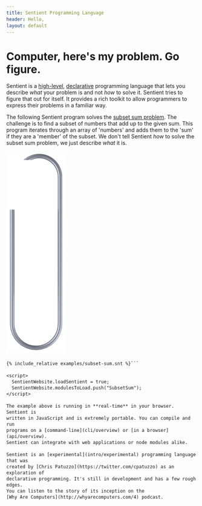 ```yaml
---
title: Sentient Programming Language
header: Hello,
layout: default
---
```

# Computer, here's my problem. Go figure.

Sentient is a
[high-level](intro/high-level), [declarative](intro/declarative) programming
language that lets you describe *what* your problem is and not *how* to solve
it. Sentient tries to figure that out for itself. It provides a rich toolkit to
allow programmers to express their problems in a familiar way.

The following Sentient program solves the
[subset sum problem](https://en.wikipedia.org/wiki/Subset_sum_problem). The
challenge is to find a subset of numbers that add up to the given sum. This
program iterates through an array of 'numbers' and adds them to the 'sum' if
they are a 'member' of the subset. We don't tell Sentient *how* to solve the
subset sum problem, we just describe *what* it is.

<img class="paperclip" src="/images/paperclip.png"/>

```sentient
{% include_relative examples/subset-sum.snt %}```

<script>
  SentientWebsite.loadSentient = true;
  SentientWebsite.modulesToLoad.push("SubsetSum");
</script>

The example above is running in **real-time** in your browser. Sentient is
written in JavaScript and is extremely portable. You can compile and run
programs on a [command-line](cli/overview) or [in a browser](api/overview).
Sentient can integrate with web applications or node modules alike.

Sentient is an [experimental](intro/experimental) programming language that was
created by [Chris Patuzzo](https://twitter.com/cpatuzzo) as an exploration of
declarative programming. It's still in development and has a few rough edges.
You can listen to the story of its inception on the
[Why Are Computers](http://whyarecomputers.com/4) podcast.
